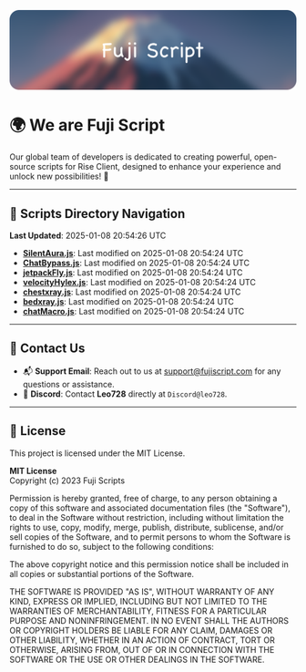 ![Banner](.github/b.webp)

# 🌍 **We are Fuji Script**

Our global team of developers is dedicated to creating powerful, open-source scripts for Rise Client, designed to enhance your experience and unlock new possibilities! 🌟

---
<!-- SCRIPTS_NAVIGATION_START -->
## 📂 **Scripts Directory Navigation**

**Last Updated**: 2025-01-08 20:54:26 UTC

- **[SilentAura.js](scripts/SilentAura.js)**: Last modified on 2025-01-08 20:54:24 UTC
- **[ChatBypass.js](scripts/ChatBypass.js)**: Last modified on 2025-01-08 20:54:24 UTC
- **[jetpackFly.js](scripts/jetpackFly.js)**: Last modified on 2025-01-08 20:54:24 UTC
- **[velocityHylex.js](scripts/velocityHylex.js)**: Last modified on 2025-01-08 20:54:24 UTC
- **[chestxray.js](scripts/chestxray.js)**: Last modified on 2025-01-08 20:54:24 UTC
- **[bedxray.js](scripts/bedxray.js)**: Last modified on 2025-01-08 20:54:24 UTC
- **[chatMacro.js](scripts/chatMacro.js)**: Last modified on 2025-01-08 20:54:24 UTC

<!-- SCRIPTS_NAVIGATION_END -->

---

## 💬 **Contact Us**  
- 📬 **Support Email**: Reach out to us at [support@fujiscript.com](mailto:support@fujiscript.com) for any questions or assistance.  
- 💬 **Discord**: Contact **Leo728** directly at `Discord@leo728`.

---

## 📜 **License**

This project is licensed under the MIT License.  

**MIT License**  
Copyright (c) 2023 Fuji Scripts  

Permission is hereby granted, free of charge, to any person obtaining a copy of this software and associated documentation files (the "Software"), to deal in the Software without restriction, including without limitation the rights to use, copy, modify, merge, publish, distribute, sublicense, and/or sell copies of the Software, and to permit persons to whom the Software is furnished to do so, subject to the following conditions:  

The above copyright notice and this permission notice shall be included in all copies or substantial portions of the Software.  

THE SOFTWARE IS PROVIDED "AS IS", WITHOUT WARRANTY OF ANY KIND, EXPRESS OR IMPLIED, INCLUDING BUT NOT LIMITED TO THE WARRANTIES OF MERCHANTABILITY, FITNESS FOR A PARTICULAR PURPOSE AND NONINFRINGEMENT. IN NO EVENT SHALL THE AUTHORS OR COPYRIGHT HOLDERS BE LIABLE FOR ANY CLAIM, DAMAGES OR OTHER LIABILITY, WHETHER IN AN ACTION OF CONTRACT, TORT OR OTHERWISE, ARISING FROM, OUT OF OR IN CONNECTION WITH THE SOFTWARE OR THE USE OR OTHER DEALINGS IN THE SOFTWARE.  
